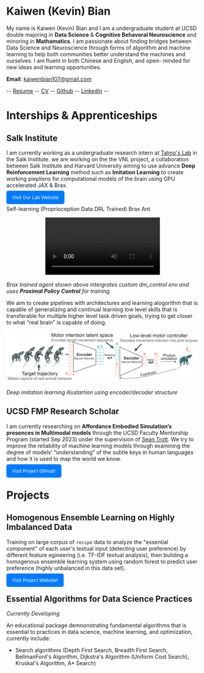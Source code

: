 # Kaiwen (Kevin) Bian

My name is Kaiwen (Kevin) Bian and I am a undergraduate student at UCSD double majoring in **Data Science** & **Cognitive Behavoral Neuroscience** and minoring in **Mathamatics**. I am passionate about finding bridges between Data Science and Neuroscience through forms of algorithm and machine learning to help both communities better understand the machines and ourselves. I am fluent in both Chinese and English, and open- minded for new ideas and learning opportunities.

**Email**: [kaiwenbian107@gmail.com](kaiwenbian107@gmail.com)

-- [Resume](assets/Kaiwen%20Bian%20Resume%202024:3:31.pdf) -- [CV](assets/Kaiwen%20Bian%20CV%202024:March:31.pdf) -- [Github](https://github.com/KevinBian107) -- [Linkedin](https://www.linkedin.com/in/kbian107/) --

# Interships & Apprenticeships

## Salk Institute
I am currently working as a undergraduate research intern at [Talmo's Lab](https://talmolab.org/) in the Salk Institute. we are working on the the VNL project, a collaboration between Salk Institute and Harvard University aiming to use advance **Deep Reinforcement Learning** method such as **Imitation Learning** to create working piepliens for computational models of the brain using GPU accelerated JAX & Brax.

<a href="https://talmolab.org/" style="background-color: #007bff; color: white; padding: 10px 15px; text-decoration: none; border-radius: 5px; font-size: 12px;">Visit Our Lab Website</a>

Self-learning (Proprioception Data DRL Trained) Brax Ant
<div style="text-align: center;">
    <video controls>
    <source src="assets/cross_gap_vision_0.1.mp4" type="video/mp4">
    Your browser does not support the video tag.
    </video>
</div>

*Brax trained agent shown above intergrates custom dm_control env and uses **Proximal Policy Control** for training*

We aim to create pipelines with architectures and learning alogorithm that is capable of generalizing and continual learning low level skills that is transferable for multiple higher level task driven goals, trying to get closer to what "real brain" is capable of doing.

<center><img src=assets/Intentional_network.png></center>

*Deep imitation learning illustartion using encoder/decoder structure*

## UCSD FMP Research Scholar
I am currently researching on **Affordance Embodied Simulation’s presences in Multimodal models** through the UCSD Faculty Mentorship Program (started Sep 2023) under the supervision of [Sean Trott](https://seantrott.github.io/). We try to improve the reliability of machine learning models through examining the degree of models’ “understanding” of the subtle keys in human languages and how it is used to map the world we know.

<a href="https://github.com/KevinBian107/mllm_embodied_simulation" style="background-color: #007bff; color: white; padding: 10px 15px; text-decoration: none; border-radius: 5px; font-size: 12px;">Visit Project GitHub!</a>

# Projects
## Homogenous Ensemble Learning on Highly Imbalanced Data
Training on large corpus of `recipe` data to analyze the "essential component" of each user's textual input (detecting user preference) by different feature egineering (i.e. TF-IDF textual analysis), then building a homogenous ensemble learning system using random forest to predict user preference (highly unbalanced in this data set).

<a href="https://kevinbian107.github.io/ensemble-imbalanced-data/" style="background-color: #007bff; color: white; padding: 10px 15px; text-decoration: none; border-radius: 5px; font-size: 12px;">Visit Project Website!</a>

## Essential Algorithms for Data Science Practices
_Currently Developing_

An educational package demnonstrating fundamental algorithms that is essential to practices in data science, machine learning, and optimization, currently include:
- Search algorithms (Depth First Search, Breadth First Search, BellmanFord's Algorithm, Dijkstra's Algorithm (Uniform Cost Search), Kruskal's Algorithm, A* Search)